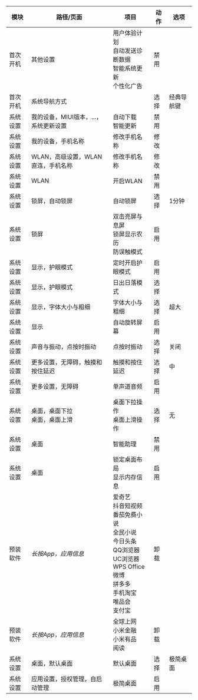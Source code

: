 模块 | 路径/页面 | 项目 | 动作 | 选项
--- | --- | --- | --- | ---
首次开机 | 其他设置 | 用户体验计划<br/>自动发送诊断数据<br/>智能系统更新<br/>个性化广告 | 禁用
首次开机 | 系统导航方式 | | 选择 | 经典导航键
系统设置 | 我的设备，MIUI版本，...，系统更新设置 | 自动下载<br/>智能更新 | 禁用
系统设置 | 我的设备，手机名称 | 修改手机名称 | 修改
系统设置 | WLAN，高级设置，WLAN直连，手机名称 | 修改手机名称 | 修改
系统设置 | WLAN | 开启WLAN | 禁用
系统设置 | 锁屏，自动锁屏 | 自动锁屏 | 选择 | 1分钟
系统设置 | 锁屏 | 双击亮屏与息屏<br/>锁屏显示农历<br/>防误触模式 | 启用
系统设置 | 显示，护眼模式 | 定时开启护眼模式 | 启用
系统设置 | 显示，护眼模式 | 日出日落模式 | 选择
系统设置 | 显示，字体大小与粗细 | 字体大小与粗细 | 选择 | 超大
系统设置 | 显示 | 自动旋转屏幕 | 启用
系统设置 | 声音与振动，点按时振动 | 点按时振动 | 选择 | 关闭
系统设置 | 更多设置，无障碍，触摸和按住延迟 | 触摸和按住延迟 | 选择 | 中
系统设置 | 更多设置，无障碍 | 单声道音频 | 启用
系统设置 | 桌面，桌面下拉<br/>桌面，桌面上滑 | 桌面下拉操作<br/>桌面上滑操作 | 选择 | 无
系统设置 | 桌面 | 智能助理 | 禁用
系统设置 | 桌面 | 锁定桌面布局<br/>显示内存信息 | 启用
预装软件 | _长按App，应用信息_ | 爱奇艺<br/>抖音短视频<br/>番茄免费小说<br/>全民小说<br/>今日头条<br/>QQ浏览器<br/>UC浏览器<br/>WPS Office<br/>微博<br/>拼多多<br/>手机淘宝<br/>唯品会<br/>支付宝 | 卸载
预装软件 | _长按App，应用信息_ | 全球上网<br/>小米金融<br/>小米有品<br/>阅读 | 卸载
系统设置 | 桌面，默认桌面 | 默认桌面 | 选择 | 极简桌面
系统设置 | 应用设置，授权管理，自启动管理 | 极简桌面 | 启用
